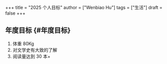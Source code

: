 +++
title = "2025 个人目标"
author = ["Wenbiao Hu"]
tags = ["生活"]
draft = false
+++

## 年度目标 {#年度目标}

1.  体重 80Kg
2.  对文学史有大致的了解
3.  阅读量达到 30 本+
